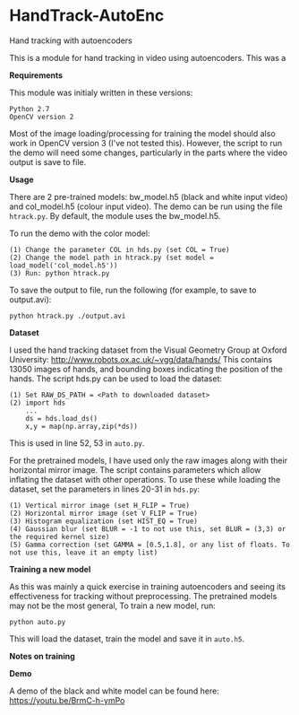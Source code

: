 # HandTrack-AutoEnc
Hand tracking with autoencoders

This is a module for hand tracking in video using autoencoders. This was a

**Requirements**

This module was initialy written in these versions:

    Python 2.7
    OpenCV version 2

Most of the image loading/processing for training the model should also work in OpenCV version 3 (I've not tested this). However, the script to run the demo will need some changes, particularly in the parts where the video output is save to file.

**Usage**

There are 2 pre-trained models: bw_model.h5 (black and white input video) and col_model.h5 (colour input video).
The demo can be run using the file `htrack.py`. By default, the module uses the bw_model.h5.

To run the demo with the color model:

    (1) Change the parameter COL in hds.py (set COL = True)
    (2) Change the model path in htrack.py (set model = load_model('col_model.h5'))
    (3) Run: python htrack.py

To save the output to file, run the following (for example, to save to output.avi):

    python htrack.py ./output.avi

**Dataset**

I used the hand tracking dataset from the Visual Geometry Group at Oxford University: http://www.robots.ox.ac.uk/~vgg/data/hands/ 
This contains 13050 images of hands, and bounding boxes indicating the position of the hands.
The script hds.py can be used to load the dataset:

    (1) Set RAW_DS_PATH = <Path to downloaded dataset>
    (2) import hds
        ...
        ds = hds.load_ds()
        x,y = map(np.array,zip(*ds))

This is used in line 52, 53 in `auto.py`.

For the pretrained models, I have used only the raw images along with their horizontal mirror image. The script contains parameters which allow inflating the dataset with other operations. To use these while loading the dataset, set the parameters in lines 20-31 in `hds.py`:

    (1) Vertical mirror image (set H_FLIP = True)
    (2) Horizontal mirror image (set V_FLIP = True)
    (3) Histogram equalization (set HIST_EQ = True)
    (4) Gaussian blur (set BLUR = -1 to not use this, set BLUR = (3,3) or the required kernel size)
    (5) Gamma correction (set GAMMA = [0.5,1.8], or any list of floats. To not use this, leave it an empty list)

**Training a new model**

As this was mainly a quick exercise in training autoencoders and seeing its effectiveness for tracking without preprocessing. The pretrained models may not be the most general, 
To train a new model, run:

    python auto.py

This will load the dataset, train the model and save it in `auto.h5`.

**Notes on training** <Write this bit>

**Demo**

A demo of the black and white model can be found here: https://youtu.be/BrmC-h-ymPo
